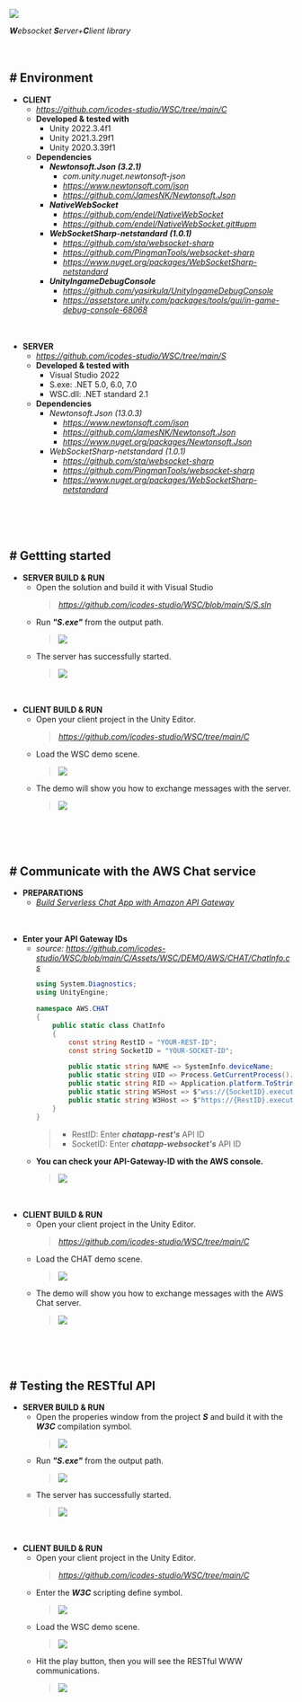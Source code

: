 ![](https://github.com/icodes-studio/wiki/blob/main/STUDY%2BRND/Assets/wsc.png)

_**W**ebsocket **S**erver+**C**lient library_


　

## # Environment

- **CLIENT**
    - *https://github.com/icodes-studio/WSC/tree/main/C*
    - **Developed & tested with**
        - Unity 2022.3.4f1
        - Unity 2021.3.29f1
        - Unity 2020.3.39f1
    - **Dependencies**
        - ***Newtonsoft.Json (3.2.1)***
            - *com.unity.nuget.newtonsoft-json*
            - *https://www.newtonsoft.com/json*
            - *https://github.com/JamesNK/Newtonsoft.Json*
        - ***NativeWebSocket***
            - *https://github.com/endel/NativeWebSocket*
            - *https://github.com/endel/NativeWebSocket.git#upm*
        - ***WebSocketSharp-netstandard (1.0.1)***
            - *https://github.com/sta/websocket-sharp*
            - *https://github.com/PingmanTools/websocket-sharp*
            - *https://www.nuget.org/packages/WebSocketSharp-netstandard*
        - ***UnityIngameDebugConsole***
            - *https://github.com/yasirkula/UnityIngameDebugConsole*
            - *https://assetstore.unity.com/packages/tools/gui/in-game-debug-console-68068*


　

- **SERVER**
    - *https://github.com/icodes-studio/WSC/tree/main/S*
    - **Developed & tested with**
        - Visual Studio 2022
        - S.exe: .NET 5.0, 6.0, 7.0
        - WSC.dll: .NET standard 2.1
    - **Dependencies**
        - *Newtonsoft.Json (13.0.3)*
            - *https://www.newtonsoft.com/json*
            - *https://github.com/JamesNK/Newtonsoft.Json*
            - *https://www.nuget.org/packages/Newtonsoft.Json*
        - *WebSocketSharp-netstandard (1.0.1)*
            - *https://github.com/sta/websocket-sharp*
            - *https://github.com/PingmanTools/websocket-sharp*
            - *https://www.nuget.org/packages/WebSocketSharp-netstandard*


　

　

## # Gettting started

- **SERVER BUILD & RUN**
    - Open the solution and build it with Visual Studio
        > *https://github.com/icodes-studio/WSC/blob/main/S/S.sln*
    - Run ***"S.exe"*** from the output path.
        > ![](https://github.com/icodes-studio/wiki/blob/main/STUDY%2BRND/Assets/runserver.png)
    - The server has successfully started.
        > ![](https://github.com/icodes-studio/wiki/blob/main/STUDY%2BRND/Assets/serverstarted.png)


　

- **CLIENT BUILD & RUN**
    - Open your client project in the Unity Editor.
        > *https://github.com/icodes-studio/WSC/tree/main/C*
    - Load the WSC demo scene.
        > ![](https://github.com/icodes-studio/wiki/blob/main/STUDY%2BRND/Assets/unity-wsc.png)
    - The demo will show you how to exchange messages with the server.
        > ![](https://github.com/icodes-studio/wiki/blob/main/STUDY%2BRND/Assets/unity-wsc-run.png)


　

　

## # Communicate with the AWS Chat service

- **PREPARATIONS**
    - [*Build Serverless Chat App with Amazon API Gateway*](https://github.com/icodes-studio/WSC/blob/main/A/README.md)


　

- **Enter your API Gateway IDs**
    - *source:* *https://github.com/icodes-studio/WSC/blob/main/C/Assets/WSC/DEMO/AWS/CHAT/ChatInfo.cs*
        ```csharp
        using System.Diagnostics;
        using UnityEngine;

        namespace AWS.CHAT
        {
            public static class ChatInfo
            {
                const string RestID = "YOUR-REST-ID";
                const string SocketID = "YOUR-SOCKET-ID";

                public static string NAME => SystemInfo.deviceName;
                public static string UID => Process.GetCurrentProcess().Id.ToString();
                public static string RID => Application.platform.ToString();
                public static string WSHost => $"wss://{SocketID}.execute-api.ap-northeast-2.amazonaws.com/dev/?userId={UID}&roomId={RID}";
                public static string W3Host => $"https://{RestID}.execute-api.ap-northeast-2.amazonaws.com/dev/chat/";
            }
        }
        ```
        > - RestID: Enter ***chatapp-rest's*** API ID
        > - SocketID: Enter ***chatapp-websocket's*** API ID
    - **You can check your API-Gateway-ID with the AWS console.**
        > ![](https://github.com/icodes-studio/wiki/blob/main/STUDY%2BRND/AWS/Chat%20(API%2BLambda%2BDynamoDB)/Assets/40.png)


　

- **CLIENT BUILD & RUN**
    - Open your client project in the Unity Editor.
        > *https://github.com/icodes-studio/WSC/tree/main/C*
    - Load the CHAT demo scene.
        > ![](https://github.com/icodes-studio/wiki/blob/main/STUDY%2BRND/Assets/unity-wsc-chat.png)
    - The demo will show you how to exchange messages with the AWS Chat server.
        > ![](https://github.com/icodes-studio/wiki/blob/main/STUDY%2BRND/Assets/unity-wsc-run.png)


　

　

## # Testing the RESTful API

- **SERVER BUILD & RUN**
    - Open the properies window from the project ***S*** and build it with the ***W3C*** compilation symbol.
        > ![](https://github.com/icodes-studio/wiki/blob/main/STUDY%2BRND/Assets/wsc-server-w3c.png)
    - Run ***"S.exe"*** from the output path.
        > ![](https://github.com/icodes-studio/wiki/blob/main/STUDY%2BRND/Assets/runserver.png)
    - The server has successfully started.
        > ![](https://github.com/icodes-studio/wiki/blob/main/STUDY%2BRND/Assets/serverstarted.png)


　

- **CLIENT BUILD & RUN**
    - Open your client project in the Unity Editor.
        > *https://github.com/icodes-studio/WSC/tree/main/C*
    - Enter the ***W3C*** scripting define symbol.
        > ![](https://github.com/icodes-studio/wiki/blob/main/STUDY%2BRND/Assets/wsc-define-symbol.png)
    - Load the WSC demo scene.
        > ![](https://github.com/icodes-studio/wiki/blob/main/STUDY%2BRND/Assets/unity-wsc.png)
    - Hit the play button, then you will see the RESTful WWW communications.
        > ![](https://github.com/icodes-studio/wiki/blob/main/STUDY%2BRND/Assets/unity-rest-run.png)